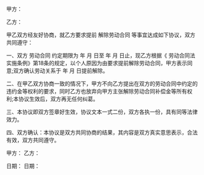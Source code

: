 
 


甲方：


乙方：


甲乙双方经友好协商，就乙方要求提前
解除劳动合同
等事宜达成如下协议，双方共同遵守：


一、双方
劳动合同
约定期限为 年 月 日至 年 月 日止，现乙方根据《
劳动合同法
实施条例》第18条的规定，以个人原因为由要求提前解除劳动合同，甲方表示同意;双方确认劳动关系于 年 月 日提前解除。


二、在甲乙双方协商一致的情况下，甲方不向乙方提出在双方的劳动合同中约定的违约金等权利的要求，同时乙方也放弃向甲方主张解除劳动合同补偿金等所有权利;本协议生效后，双方再无任何纠葛。


三、本协议即双方签章好生效，协议文本一式二份，双方各执一份，具有同等法律效力。


四、双方确认：本协议是双方共同协商的结果，其内容是双方真实意思表示，合法有效，双方共同遵守。


甲方： 乙方：


日期： 日期：
 


 

 
 
 
 
 
  


  
 

  


  


  
 
 
 
 

